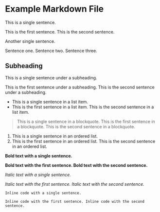 # Example Markdown File

This is a single sentence.

This is the first sentence. This is the second sentence.

Another single sentence.

Sentence one. Sentence two. Sentence three.

## Subheading

This is a single sentence under a subheading.

This is the first sentence under a subheading. This is the second sentence under a subheading.

- This is a single sentence in a list item.
- This is the first sentence in a list item. This is the second sentence in a list item.

> This is a single sentence in a blockquote.
> This is the first sentence in a blockquote. This is the second sentence in a blockquote.

1. This is a single sentence in an ordered list.
2. This is the first sentence in an ordered list. This is the second sentence in an ordered list.

**Bold text with a single sentence.**

**Bold text with the first sentence. Bold text with the second sentence.**

*Italic text with a single sentence.*

*Italic text with the first sentence. Italic text with the second sentence.*

`Inline code with a single sentence.`

`Inline code with the first sentence. Inline code with the second sentence.`

